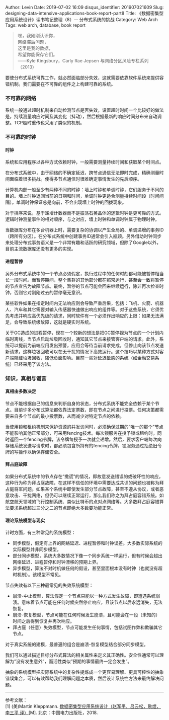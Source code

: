 Author: Levin
Date: 2019-07-02 16:09
disqus_identifier: 201907021609
Slug: designing-data-intensive-applications-book-report-part8
Title: 《数据密集型应用系统设计》读书笔记整理（8）-- 分布式系统的挑战
Category: Web Arch
Tags: web arch, database, book report

> 嘿，我刚刚认识你，  
> 网络滞后问题，  
> 这里是我的数据，  
> 希望你能保存它们。  
> ——Kyle Kingsbury，Carly Rae Jepsen 与网络分区风险专栏系列（2013）

要使分布式系统可靠工作，就必然面临部分失效，这就需要依靠软件系统来提供容错机制。我们需要在不可靠的组件之上构建可靠的系统。

### 不可靠的网络

系统一般通过超时机制来自动检测节点是否失效，设置超时时间一个比较好的做法是，持续测量响应时间及其变化（抖动），然后根据最新的响应时间分布来自动调整。TCP超时重传也采用了类似的机制。

### 不可靠的时钟

#### 时钟

系统和应用程序以各种方式依赖时钟，一般需要测量持续时间和获取某个时间点。

在分布式系统中，由于网络的不确定延迟，跨节点通信无法即时完成，精确测量时间面临着很多挑战。使得多节点通信时很难确定事情发生的先后顺序。

计算机内部一般至少有两种不同的时钟：墙上时钟和单调时钟，它们服务于不同的目的。墙上时钟返回当前的日期和时间，单调时钟更适合测量持续时间段（时间间隔）。单调时钟保证总是向前，不会出现墙上时钟的回拨现象。

对于排序来说，基于递增计数器而不是振荡石英晶体的逻辑时钟是更可靠的方式。逻辑时钟测量事件的相对顺序，与之对应，墙上时钟和单调时钟属于物理时钟。

当数据库分布在多台机器上时，需要复杂的协调以产生全局的、单调递增的事务ID（跨所有分区）。在分布式系统中创建事务ID通常会引入瓶颈。另外借助时钟同步来处理分布式事务语义是一个非常有趣和活跃的研究领域，但除了Google以外，目前主流数据库还没有更多的实现。

#### 进程暂停

另外分布式系统中的一个节点必须假定，执行过程中的任何时刻都可能被暂停相当长一段时间。而暂停期间，整个集群的其他部分都在照常运行，甚至会一致将暂停的节点宣告为故障节点。最终，暂停的节点可能会回来继续运行，除非再次检查时钟，否则它对刚刚过去的暂停毫无意识。

某些软件如果在指定时间内无法响应则会导致严重后果，包括：飞机、火箭、机器人、汽车和其它需要对输入传感器快速做出响应的组件等。对于这些系统，它须优先考虑并响应高优先级的请求，同时软件有一个必须作出响应的上限：如果无法满足，会导致系统级故障，这就是硬实时系统。

关于GC造成的进程暂停，现在一个较新的想法是把GC暂停视为节点的一个计划内临时离线，当节点启动垃圾回收时，通知其它节点来接管客户端的请求。此外，系统可以提前为前端应用发出预警，应用会等待当前请求完成，但停止向该节点发送新请求，这样垃圾回收可以在无干扰的情况下高效运行。这个技巧以某种方式对客户端隐藏垃圾回收，降低负面影响。目前一些对延迟敏感的系统（如金融交易系统）已经采用了该方法。

### 知识，真相与谎言

#### 真相由多数决定

节点不能根据自己的信息来判断自身的状态，分布式系统不能完全依赖于某个节点。目前许多分布式算法都依靠法定票数，即在节点之间进行投票。任何决策都需要来自多个节点的最小投票数，从而减少对特定节点的依赖。

当使用锁和租约机制来保护资源的并发访问时，必须确保过期的”唯一的那个"节点不能影响其他正常部分，可采用fencing技术。每次锁服务在授予锁或租约时，同时返回一个fencing令牌，该令牌每授予一次就会递增。然后，要求客户端每次向存储系统发送写请求时，都必须包含所持有的fencing令牌，锁服务通过拒绝旧令牌的写操作以确保存储安全。

#### 拜占庭故障

如果分布式系统中的节点存在”撒谎”的情况，即故意发送错误的或破坏性的响应，这种行为称为拜占庭故障，在这样不信任的环境中需要达成共识的问题也被称为拜占庭将军问题。如果某个系统中即使发生部分节点故障，甚至不遵从协议，或者恶意攻击、干扰网络，但仍可以继续正常运行，那么我们称之为拜占庭容错系统。如航空航天领域的飞行控制系统、类似比特币的点对点网络等。大多数拜占庭容错算法要求系统超过三分之二的节点即绝大多数要功能正常。

#### 理论系统模型与现实

计时方面，有三种常见的系统模型：

* 同步模型，假定有上界的网络延迟、进程暂停和时钟误差。大多数实际系统的实际模型并非同步模型。
* 部分同步模型，系统大多数情况下像一个同步系统一样运行，但有时候会超出网络延迟、进程暂停和时钟漂移的预期上界。
* 异步模型，算法不对时机做任何的假设，甚至里面根本没有时钟（也就没有超时机制）。该模型不常见。

节点失效有以下三种最常见的失效系统模型：

* 崩溃-中止模型，算法假定一个节点只能以一种方式发生故障，即遭遇系统崩溃。意味着节点可能在任何时候突然停止响应，且该节点以后永远消失，无法恢复。
* 崩溃-恢复模型，节点可能在任何时候发生崩溃，且可能会在一段（未知的）时间之后得到恢复并再次响应。
* 拜占庭（任意）失效模型，节点可能发生任何事情，包括试图作弊和欺骗其它节点。

对于真实系统的建模，最普遍的组合是崩溃-恢复模型结合部分同步模型。

我们可以通过描述目标分布式算法的相关属性来定义其正确性。安全性通常可以理解为”没有发生意外”，而活性类似”预期的事情最终一定会发生”。

抽象的系统模型把实际系统中的复杂性提炼成一个更容易理解、更具可控性的抽象错误集合，可以有效帮助我们理解问题之本质，然后设计系统性方法来最终解决问题。

---

参考文献：  
[1] \(美\)Martin Kleppmann. [数据密集型应用系统设计（赵军平，吕云松，耿煜，李三平 译）](https://www.bicky.me/url.html#https://book.douban.com/subject/30329536/)[M]. 北京：中国电力出版社，2018.

